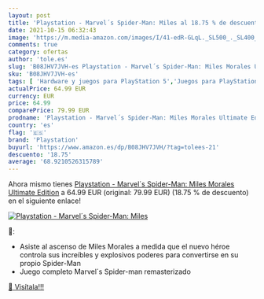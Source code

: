 ```yaml
---
layout: post
title: 'Playstation - Marvel´s Spider-Man: Miles al 18.75 % de descuento'
date: 2021-10-15 06:32:43
image: 'https://m.media-amazon.com/images/I/41-edR-GLqL._SL500_._SL400_.jpg'
comments: true
category: ofertas
author: 'tole.es'
slug: 'B08JHV7JVH-es Playstation - Marvel´s Spider-Man: Miles Morales Ultimate...'
sku: 'B08JHV7JVH-es'
tags: [ 'Hardware y juegos para PlayStation 5','Juegos para PlayStation 5','Videojuegos','playstation', ]
actualPrice: 64.99 EUR
currency: EUR
price: 64.99
comparePrice: 79.99 EUR
prodname: 'Playstation - Marvel´s Spider-Man: Miles Morales Ultimate Edition'
country: 'es'
flag: '🇪🇸'
brand: 'Playstation'
buyurl: 'https://www.amazon.es/dp/B08JHV7JVH/?tag=tolees-21'
descuento: '18.75'
average: '68.9210526315789'
---
```


Ahora mismo tienes [Playstation - Marvel´s Spider-Man: Miles Morales Ultimate Edition](https://www.amazon.es/dp/B08JHV7JVH/?tag=tolees-21) a 64.99 EUR (original: 79.99 EUR) (18.75 %  de descuento) en el siguiente enlace!

[![Playstation - Marvel´s Spider-Man: Miles](https://m.media-amazon.com/images/I/41-edR-GLqL._SL500_._SL400_.jpg)](https://www.amazon.es/dp/B08JHV7JVH/?tag=tolees-21)

🔎:

- Asiste al ascenso de Miles Morales a medida que el nuevo héroe controla sus increíbles y explosivos poderes para convertirse en su propio Spider-Man
- Juego completo Marvel´s Spider-man remasterizado

[🛒 Visítala!!!](https://www.amazon.es/dp/B08JHV7JVH/?tag=tolees-21)
